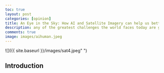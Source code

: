 ```yaml
---
toc: true
layout: post
categories: [opinion]
title: An Eye in the Sky: How AI and Satellite Imagery can help us better understand our changing world
description: any of the greatest challenges the world faces today are global in nature, AI and satellite images is a powerful technology that holds huge potential for helping us solve many problems we face.
comments: true
image: images/aihuman.jpeg
---
```


![]({{ site.baseurl }}/images/sat4.jpeg" ")

## Introduction
